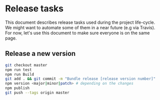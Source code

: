 # Release tasks

This document describes release tasks used during the project life-cycle.
We might want to automate some of them in a near future (e.g via Travis).
For now, let's use this document to make sure everyone is on the same page.

## Release a new version

``` Bash
git checkout master
npm run test
npm run Build
git add . && git commit -m "Bundle release [release version number]"
npm version <major|minor|patch> # depending on the changes
npm publish
git push --tags origin master
```
